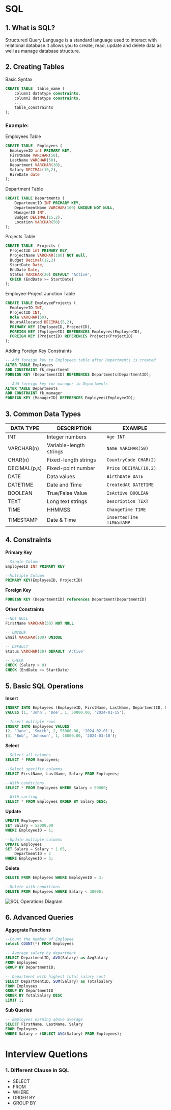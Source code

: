 # SQL 

## 1. What is SQL? 
Structured Query Language is a standard language used to interact with relational database.It allows you to create, read, update and delete data as well as manage database structure.

## 2. Creating Tables 
Basic Syntax
```sql
CREATE TABLE  table_name (
    column1 datatype constraints,
    column2 datatype constraints,
    ...
    table_constraints
);
```
### Example: 
Employees Table
```sql
CREATE TABLE  Employees (
  EmployeeID int PRIMARY KEY,
  FirstName VARCHAR(50),
  LastName VARCHAR(50),
  Department VARCHAR(30),
  Salary DECIMAL(10,2),
  HireDate date
);
```

Department Table
```sql
CREATE TABLE Departments (
    DepartmentID INT PRIMARY KEY,
    DepartmentName VARCHAR(100) UNIQUE NOT NULL,
    ManagerID INT,
    Budget DECIMAL(15,2),
    Location VARCHAR(50)
);
```

Projects Table
```sql
CREATE TABLE  Projects (
  ProjectID int PRIMARY KEY,
  ProjectName VARCHAR(100) NOT null,
  Budget Decimal(12,2)
  StartDate Date,
  EndDate Date,
  Status VARCHAR(20) DEFAULT 'Active',
  CHECK (EndDate >= StartDate)
);
```

Employee-Project Junction Table
```sql
CREATE TABLE EmployeeProjects (
  EmployeeID INT,
  ProjectID INT,
  Role VARCHAR(50),
  HoursAllocated DECIMAL(5,2),
  PRIMARY KEY (EmployeeID, ProjectID),
  FOREIGN KEY (EmployeeID) REFERENCES Employees(EmployeeID),
  FOREIGN KEY (ProjectID) REFERENCES Projects(ProjectID)
);
```

Adding Foreign Key Constraints 
```sql
-- Add foreign key to Employees table after Departments is created
ALTER TABLE Employees 
ADD CONSTRAINT fk_department 
FOREIGN KEY (DepartmentID) REFERENCES Departments(DepartmentID);

-- Add foreign key for manager in Departments
ALTER TABLE Departments 
ADD CONSTRAINT fk_manager 
FOREIGN KEY (ManagerID) REFERENCES Employees(EmployeeID);
```
## 3. Common Data Types
| DATA TYPE | DESCRIPTION | EXAMPLE |
|----------|----------|----------|
| INT    | Integer numbers     | `Age INT`|
| VARCHAR(n)   | Variable-length strings     | `Name VARCHAR(50)`|
| CHAR(n)    | Fixed-length strings     | `CountryCode CHAR(2)`|
| DECIMAL(p,s)   | Fixed-point number     | `Price DECIMAL(10,2)`|
| DATE    | Data values     | `BirthDate DATE`|
| DATETIME    | Date and Time     | `CreatedAt DATETIME` |
| BOOLEAN    | True/False Value     | `IsActive BOOLEAN`|
| TEXT    | Long text strings     | `Description TEXT`|
| TIME    | HHMMSS     | `ChangeTime TIME`|
| TIMESTAMP    | Date & Time     | `InsertedTime TIMESTAMP`|

## 4. Constraints 
<b>Primary Key</b>

```sql
--Single Column 
EmployeeID INT PRIMARY KEY

--Multiple Column
PRIMARY KEY(EmployeeID, ProjectID)
```

<b>Foreign Key</b>

```sql
FOREIGN KEY (DepartmentID) references Department(DepartmentID)
```

<b> Other Constraints </b>

```sql
--NOT NULL
FirstName VARCHAR(50) NOT NULL

-- UNIQUE
Email VARCHAR(100) UNIQUE

-- DEFAULT
Status VARCHAR(20) DEFAULT 'Active'

-- CHECK
CHECK (Salary > 0)
CHECK (EndDate >= StartDate)
```

## 5. Basic SQL Operations
<b>Insert</b></br>

```sql
INSERT INTO Employees (EmployeeID, FirstName, LastName, DepartmentID, Salary, HireDate)
VALUES (1, 'John', 'Doe', 1, 50000.00, '2024-01-15');

--Insert multiple rows
INSERT INTO Employees VALUES 
(2, 'Jane', 'Smith', 2, 55000.00, '2024-02-01'),
(3, 'Bob', 'Johnson', 1, 48000.00, '2024-03-10');
```

<b>Select</b></br>

```sql
--Select all columns
SELECT * FROM Employees;

--Select specific columns
SELECT FirstName, LastName, Salary FROM Employees;

--With conditions
SELECT * FROM Employees WHERE Salary > 50000;

--With sorting
SELECT * FROM Employees ORDER BY Salary DESC;
```
<b>Update</b></br>

```sql
UPDATE Employees 
SET Salary = 52000.00 
WHERE EmployeeID = 1;

--Update multiple columns
UPDATE Employees 
SET Salary = Salary * 1.05, 
    DepartmentID = 2 
WHERE EmployeeID = 3;
```

<b>Delete</b></br>

```sql
DELETE FROM Employees WHERE EmployeeID = 3;

--Delete with conditions
DELETE FROM Employees WHERE Salary < 30000;
```

![SQL Operations Diagram](sql_operations.png "SQL Operations Overview")

## 6. Advanced Queries

<b>Aggegrate Functions</b>

```sql
--Count the number of Employee 
select COUNT(*) FROM Employees 

-- Average salary by department
SELECT DepartmentID, AVG(Salary) as AvgSalary
FROM Employees
GROUP BY DepartmentID;

-- Department with highest total salary cost
SELECT DepartmentID, SUM(Salary) as TotalSalary
FROM Employees
GROUP BY DepartmentID
ORDER BY TotalSalary DESC
LIMIT 1;
```

<b> Sub Queries </b>

```sql
-- Employees earning above average
SELECT FirstName, LastName, Salary
FROM Employees
WHERE Salary > (SELECT AVG(Salary) FROM Employees);
```

# Interview Quetions 
### 1. Different Clause in SQL 
- SELECT
- FROM
- WHERE 
- ORDER BY
- GROUP BY